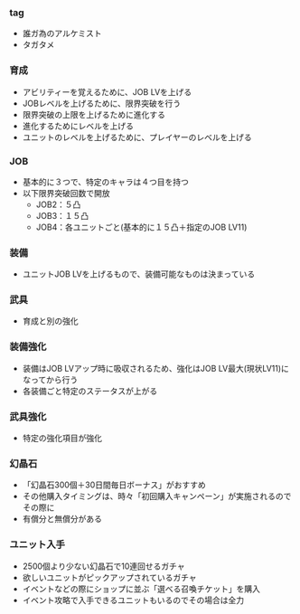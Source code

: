 ### tag
- 誰ガ為のアルケミスト
- タガタメ

### 育成
- アビリティーを覚えるために、JOB LVを上げる
- JOBレベルを上げるために、限界突破を行う
- 限界突破の上限を上げるために進化する
- 進化するためにレベルを上げる
- ユニットのレベルを上げるために、プレイヤーのレベルを上げる

### JOB
- 基本的に３つで、特定のキャラは４つ目を持つ
- 以下限界突破回数で開放
  - JOB2：５凸
  - JOB3：１５凸
  - JOB4：各ユニットごと(基本的に１５凸＋指定のJOB LV11)

### 装備
- ユニットJOB LVを上げるもので、装備可能なものは決まっている

### 武具
- 育成と別の強化

### 装備強化
- 装備はJOB LVアップ時に吸収されるため、強化はJOB LV最大(現状LV11)になってから行う
- 各装備ごと特定のステータスが上がる

### 武具強化
- 特定の強化項目が強化

### 幻晶石
- 「幻晶石300個＋30日間毎日ボーナス」がおすすめ
- その他購入タイミングは、時々「初回購入キャンペーン」が実施されるのでその際に
- 有償分と無償分がある

### ユニット入手
- 2500個より少ない幻晶石で10連回せるガチャ
- 欲しいユニットがピックアップされているガチャ
- イベントなどの際にショップに並ぶ「選べる召喚チケット」を購入
- イベント攻略で入手できるユニットもいるのでその場合は全力
